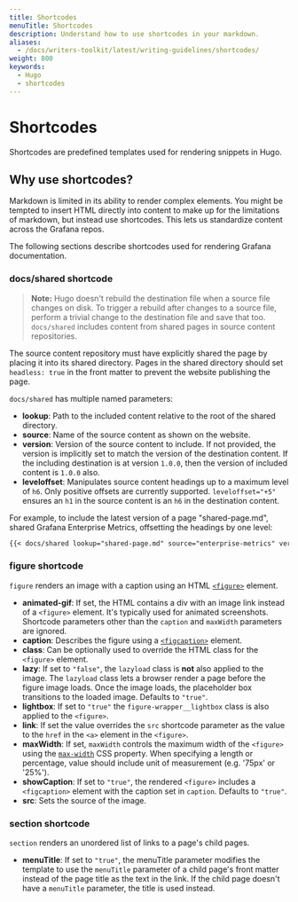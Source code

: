 ```yaml
---
title: Shortcodes
menuTitle: Shortcodes
description: Understand how to use shortcodes in your markdown.
aliases:
  - /docs/writers-toolkit/latest/writing-guidelines/shortcodes/
weight: 800
keywords:
  - Hugo
  - shortcodes
---
```


# Shortcodes

Shortcodes are predefined templates used for rendering snippets in Hugo. 

## Why use shortcodes?

Markdown is limited in its ability to render complex elements. You might be tempted to insert HTML directly into content to make up for the limitations of markdown, but instead use shortcodes. This lets us standardize content across the Grafana repos.

The following sections describe shortcodes used for rendering Grafana documentation. 

### docs/shared shortcode

> **Note:** Hugo doesn't rebuild the destination file when a source file changes on disk.
> To trigger a rebuild after changes to a source file, perform a trivial change to the destination file and save that too.
`docs/shared` includes content from shared pages in source content repositories.

The source content repository must have explicitly shared the page by placing it into its shared directory.
Pages in the shared directory should set `headless: true` in the front matter to prevent the website publishing the page.

`docs/shared` has multiple named parameters:

- **lookup**: Path to the included content relative to the root of the shared directory.
- **source**: Name of the source content as shown on the website.
- **version**: Version of the source content to include.
  If not provided, the version is implicitly set to match the version of the destination content.
  If the including destination is at version `1.0.0`, then the version of included content is `1.0.0` also.
- **leveloffset**: Manipulates source content headings up to a maximum level of `h6`.
  Only positive offsets are currently supported.
  `leveloffset="+5"` ensures an `h1` in the source content is an `h6` in the destination content.

For example, to include the latest version of a page "shared-page.md", shared Grafana Enterprise Metrics, offsetting the headings by one level:

```markdown
{{< docs/shared lookup="shared-page.md" source="enterprise-metrics" version="latest" leveloffset="+1" >}}
```

### figure shortcode

`figure` renders an image with a caption using an HTML [`<figure>`](https://developer.mozilla.org/en-US/docs/Web/HTML/Element/figure#usage_notes) element.

- **animated-gif**: If set, the HTML contains a div with an image link instead of a `<figure>` element.
  It's typically used for animated screenshots.
  Shortcode parameters other than the `caption` and `maxWidth` parameters are ignored.
- **caption**: Describes the figure using a [`<figcaption>`](https://developer.mozilla.org/en-US/docs/Web/HTML/Element/figcaption) element.
- **class**: Can be optionally used to override the HTML class for the `<figure>` element.
- **lazy**: If set to `"false"`, the `lazyload` class is **not** also applied to the image.
  The `lazyload` class lets a browser render a page before the figure image loads.
  Once the image loads, the placeholder box transitions to the loaded image.
  Defaults to `"true"`.
- **lightbox**: If set to `"true"` the `figure-wrapper__lightbox` class is also applied to the `<figure>`.
- **link**: If set the value overrides the `src` shortcode parameter as the value to the `href` in the `<a>` element in the `<figure>`.
- **maxWidth**: If set, `maxWidth` controls the maximum width of the `<figure>` using the [`max-width`](https://developer.mozilla.org/en-US/docs/Web/CSS/max-width) CSS property. When specifying a length or percentage, value should include unit of measurement (e.g. '75px' or '25%').
- **showCaption**: If set to `"true"`, the rendered `<figure>` includes a `<figcaption>` element with the caption set in `caption`.
  Defaults to `"true"`.
- **src**: Sets the source of the image.

### section shortcode

`section` renders an unordered list of links to a page's child pages.

- **menuTitle**: If set to `"true"`, the menuTitle parameter modifies the template to use the `menuTitle` parameter of a child page's front matter instead of the page title as the text in the link.
  If the child page doesn't have a `menuTitle` parameter, the title is used instead.